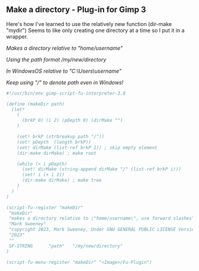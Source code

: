 ## Make a directory - Plug-in for Gimp 3

Here's how I've learned to use the relatively new function (dir-make "mydir")
Seems to like only creating one directory at a time so I put it in a wrapper.  

*Makes a directory relative to "home/username"*  

*Using the path format /my/new/directory*  

*In WindowsOS relative to "C:\Users\username"*  

*Keep using "/" to denote path even in Windows!*  
  
```scheme
#!/usr/bin/env gimp-script-fu-interpreter-3.0

(define (makeDir path)
  (let*
    (
      (brkP 0) (i 2) (pDepth 0) (dirMake "")
    )

    (set! brkP (strbreakup path "/"))
    (set! pDepth  (length brkP))
    (set! dirMake (list-ref brkP 1)) ; skip empty element
    (dir-make dirMake) ; make root

    (while (< i pDepth)
      (set! dirMake (string-append dirMake "/" (list-ref brkP i)))     
      (set! i (+ i 1))
      (dir-make dirMake) ; make tree
    )
  )
)

(script-fu-register "makeDir"
 "makeDir"
 "makes a directory relative to \"home/username\", use forward slashes" 
 "Mark Sweeney"
 "copyright 2023, Mark Sweeney, Under GNU GENERAL PUBLIC LICENSE Version 3"
 "2023"
 ""
 SF-STRING      "path"   "/my/new/directory"
)

(script-fu-menu-register "makeDir" "<Image>/Fu-Plugin")
```
